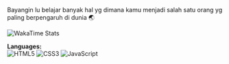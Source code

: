 Bayangin lu belajar banyak hal yg dimana kamu menjadi salah satu orang yg paling berpengaruh di dunia 🌏
 
<!--https://wakatime.com/@pepeng28 -->

![WakaTime Stats](https://github-readme-stats.vercel.app/api/wakatime?username=pepeng28&theme=radical)



**Languages:**  
![HTML5](https://img.shields.io/badge/HTML5-E34F26?style=flat&logo=html5&logoColor=white)
![CSS3](https://img.shields.io/badge/CSS3-1572B6?style=flat&logo=css3&logoColor=white)
![JavaScript](https://img.shields.io/badge/JavaScript-F7DF1E?style=flat&logo=javascript&logoColor=black)
<!--![Python](https://img.shields.io/badge/Python-3776AB?style=flat&logo=python&logoColor=white)

![PHP](https://img.shields.io/badge/PHP-777BB4?style=flat&logo=php&logoColor=white)
![Java](https://img.shields.io/badge/Java-ED8B00?style=flat&logo=java&logoColor=white)-->

